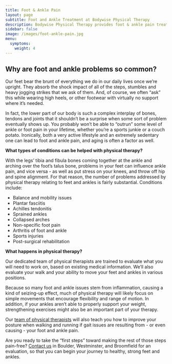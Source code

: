 ```yaml
---
title: Foot & Ankle Pain
layout: page
subtitle: Foot and Ankle Treatment at Bodywise Physical Therapy
description: Bodywise Physical Therapy provides foot & ankle pain treatment in Boulder, Broomfield, and Westminster. Strengthen your ankles and improve chronic foot pain today.
sidebar: false
image: /images/foot-ankle-pain.jpg
menu:
  symptoms:
    weight: 4
---
```


## Why are foot and ankle problems so common?

Our feet bear the brunt of everything we do in our daily lives once we’re upright. They absorb the shock impact of all of the steps, stumbles and heavy jogging strikes that we ask of them. And, of course, we often “ask” this while wearing high heels, or other footwear with virtually no support where it’s needed.

In fact, the lower part of our body is such a complex interplay of bones, tendons and joints that it shouldn’t be a surprise when some sort of problem eventually shows up. You probably won’t be able to “outrun” some level of ankle or foot pain in your lifetime, whether you’re a sports junkie or a couch potato. Ironically, both a very active lifestyle and an extremely sedentary one can lead to foot and ankle pain, and aging is often a factor as well.

**What types of conditions can be helped with physical therapy?**

With the legs’ tibia and fibula bones coming together at the ankle and arching over the foot’s talus bone, problems in your feet can influence ankle pain, and vice versa - as well as put stress on your knees, and throw off hip and spine alignment. For that reason, the number of problems addressed by physical therapy relating to feet and ankles is fairly substantial. Conditions include:

* Balance and mobility issues
* Plantar fasciitis
* Achilles tendonitis
* Sprained ankles
* Collapsed arches
* Non-specific foot pain
* Arthritis of foot and ankle
* Sports injuries
* Post-surgical rehabilitation

**What happens in physical therapy?**

Our dedicated team of physical therapists are trained to evaluate what you will need to work on, based on existing medical information. We’ll also evaluate your walk and your ability to move your feet and ankles in various positions.

Because so many foot and ankle issues stem from inflammation, causing a kind of seizing-up effect, much of physical therapy will likely focus on simple movements that encourage flexibility and range of motion. In addition, if your ankles aren’t able to properly support your weight, strengthening exercises might also be an important part of your therapy.

Our [team of physical therapists](/our-staff/) will also teach you how to improve your posture when walking and running if gait issues are resulting from - or even causing - your foot and ankle pain.

Are you ready to take the “first steps” toward making the rest of those steps pain-free? [Contact us](/contact-us/) in Boulder, Westminster, and Broomfield for an evaluation, so that you can begin your journey to healthy, strong feet and ankles.
